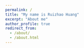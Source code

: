 ```yaml
---
permalink: /
title: "My name is Ruizhao Huang"
excerpt: "About me"
author_profile: true
redirect_from: 
  - /about/
  - /about.html
---
```



